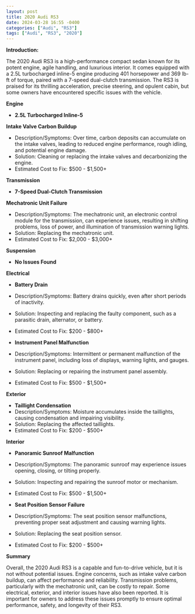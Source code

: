 ```yaml
---
layout: post
title: 2020 Audi RS3
date: 2024-03-28 16:55 -0400
categories: ["Audi", "RS3"]
tags: ["Audi", "RS3", "2020"]
---
```

**Introduction:**

The 2020 Audi RS3 is a high-performance compact sedan known for its potent engine, agile handling, and luxurious interior. It comes equipped with a 2.5L turbocharged inline-5 engine producing 401 horsepower and 369 lb-ft of torque, paired with a 7-speed dual-clutch transmission. The RS3 is praised for its thrilling acceleration, precise steering, and opulent cabin, but some owners have encountered specific issues with the vehicle.

**Engine**

* **2.5L Turbocharged Inline-5**

**Intake Valve Carbon Buildup**
* Description/Symptoms: Over time, carbon deposits can accumulate on the intake valves, leading to reduced engine performance, rough idling, and potential engine damage.
* Solution: Cleaning or replacing the intake valves and decarbonizing the engine.
* Estimated Cost to Fix: $500 - $1,500+

**Transmission**

* **7-Speed Dual-Clutch Transmission**

**Mechatronic Unit Failure**
* Description/Symptoms: The mechatronic unit, an electronic control module for the transmission, can experience issues, resulting in shifting problems, loss of power, and illumination of transmission warning lights.
* Solution: Replacing the mechatronic unit.
* Estimated Cost to Fix: $2,000 - $3,000+

**Suspension**

* **No Issues Found**

**Electrical**

* **Battery Drain**
* Description/Symptoms: Battery drains quickly, even after short periods of inactivity.
* Solution: Inspecting and replacing the faulty component, such as a parasitic drain, alternator, or battery.
* Estimated Cost to Fix: $200 - $800+

* **Instrument Panel Malfunction**
* Description/Symptoms: Intermittent or permanent malfunction of the instrument panel, including loss of displays, warning lights, and gauges.
* Solution: Replacing or repairing the instrument panel assembly.
* Estimated Cost to Fix: $500 - $1,500+

**Exterior**

* **Taillight Condensation**
* Description/Symptoms: Moisture accumulates inside the taillights, causing condensation and impairing visibility.
* Solution: Replacing the affected taillights.
* Estimated Cost to Fix: $200 - $500+

**Interior**

* **Panoramic Sunroof Malfunction**
* Description/Symptoms: The panoramic sunroof may experience issues opening, closing, or tilting properly.
* Solution: Inspecting and repairing the sunroof motor or mechanism.
* Estimated Cost to Fix: $500 - $1,500+

* **Seat Position Sensor Failure**
* Description/Symptoms: The seat position sensor malfunctions, preventing proper seat adjustment and causing warning lights.
* Solution: Replacing the seat position sensor.
* Estimated Cost to Fix: $200 - $500+

**Summary**

Overall, the 2020 Audi RS3 is a capable and fun-to-drive vehicle, but it is not without potential issues. Engine concerns, such as intake valve carbon buildup, can affect performance and reliability. Transmission problems, particularly with the mechatronic unit, can be costly to repair. Some electrical, exterior, and interior issues have also been reported. It is important for owners to address these issues promptly to ensure optimal performance, safety, and longevity of their RS3.
